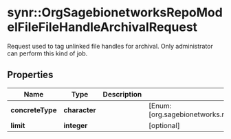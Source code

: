 # synr::OrgSagebionetworksRepoModelFileFileHandleArchivalRequest

Request used to tag unlinked file handles for archival. Only administrator can perform this kind of job.

## Properties
Name | Type | Description | Notes
------------ | ------------- | ------------- | -------------
**concreteType** | **character** |  | [Enum: [org.sagebionetworks.repo.model.file.FileHandleArchivalRequest]] 
**limit** | **integer** |  | [optional] 


